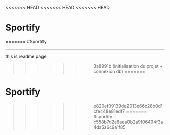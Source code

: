 <<<<<<< HEAD
<<<<<<< HEAD
<<<<<<< HEAD
# Sportify
=======
#Sportify
***
 this is readme page
>>>>>>> 3a8991b (initialisation du projet + connexion db)
=======
# Sportify
>>>>>>> e820ef09139de2013e66c28b0d1cfe448e81edf7
=======
#sportify
>>>>>>> c558b7d2a8aea0b2a9f06494f3a4da5a6c9a1f85
